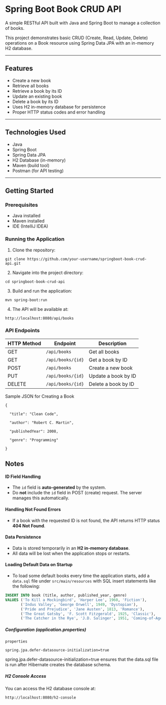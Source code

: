 # Spring Boot Book CRUD API

A simple RESTful API built with Java and Spring Boot to manage a collection of books. 

This project demonstrates basic CRUD (Create, Read, Update, Delete) operations on a Book resource using Spring Data JPA with an in-memory H2 database.

---

## Features

- Create a new book
- Retrieve all books
- Retrieve a book by its ID
- Update an existing book
- Delete a book by its ID
- Uses H2 in-memory database for persistence
- Proper HTTP status codes and error handling

---

## Technologies Used

- Java
- Spring Boot
- Spring Data JPA
- H2 Database (in-memory)
- Maven (build tool)
- Postman (for API testing)

---

## Getting Started

### Prerequisites

- Java installed
- Maven installed
- IDE (IntelliJ IDEA)

### Running the Application

1. Clone the repository:

```
git clone https://github.com/your-username/springboot-book-crud-api.git
```

2. Navigate into the project directory:

```
cd springboot-book-crud-api
```

3. Build and run the application:

```
mvn spring-boot:run
```

4. The API will be available at:
```
http://localhost:8080/api/books
```

### API Endpoints

| HTTP Method | Endpoint          | Description         |
| ----------- | ----------------- | ------------------- |
| GET         | `/api/books`      | Get all books       |
| GET         | `/api/books/{id}` | Get a book by ID    |
| POST        | `/api/books`      | Create a new book   |
| PUT         | `/api/books/{id}` | Update a book by ID |
| DELETE      | `/api/books/{id}` | Delete a book by ID |

Sample JSON for Creating a Book
```
{

  "title": "Clean Code",
  
  "author": "Robert C. Martin",
  
  "publishedYear": 2008,
  
  "genre": "Programming"
  
}
```

## Notes

#### ID Field Handling
- The `id` field is **auto-generated** by the system.
- Do **not** include the `id` field in POST (create) request. The server manages this automatically.

#### Handling Not Found Errors
- If a book with the requested ID is not found, the API returns HTTP status **404 Not Found**.

#### Data Persistence
- Data is stored temporarily in an **H2 in-memory database**.
- All data will be lost when the application stops or restarts.

#### Loading Default Data on Startup
- To load some default books every time the application starts, add a `data.sql` file under `src/main/resources` with SQL insert statements like the following:

```sql
INSERT INTO book (title, author, published_year, genre)
VALUES ('To Kill a Mockingbird', 'Harper Lee', 1960, 'Fiction'),
       ('Indus Valley', 'George Orwell', 1949, 'Dystopian'),
       ('Pride and Prejudice', 'Jane Austen', 1813, 'Romance'),
       ('The Great Gatsby', 'F. Scott Fitzgerald', 1925, 'Classic'),
       ('The Catcher in the Rye', 'J.D. Salinger', 1951, 'Coming-of-Age');
```

##### Configuration (application.properties)
```
properties

spring.jpa.defer-datasource-initialization=true
```
spring.jpa.defer-datasource-initialization=true ensures that the data.sql file is run after Hibernate creates the database schema.



##### H2 Console Access

You can access the H2 database console at:
```
http://localhost:8080/h2-console
```

